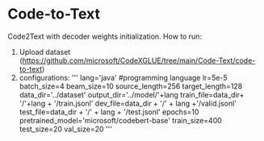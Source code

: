 # Code-to-Text
Code2Text with decoder weights initialization.
How to run:
1. Upload dataset (https://github.com/microsoft/CodeXGLUE/tree/main/Code-Text/code-to-text)
2. configurations:
'''
lang='java' #programming language
lr=5e-5
batch_size=4
beam_size=10
source_length=256
target_length=128
data_dir='../dataset'
output_dir='../model/'+lang
train_file=data_dir+ '/'+lang + '/train.jsonl'
dev_file=data_dir + '/' + lang +'/valid.jsonl'
test_file=data_dir + '/' + lang + '/test.jsonl'
epochs=10
pretrained_model='microsoft/codebert-base'
train_size=400
test_size=20
val_size=20
'''
